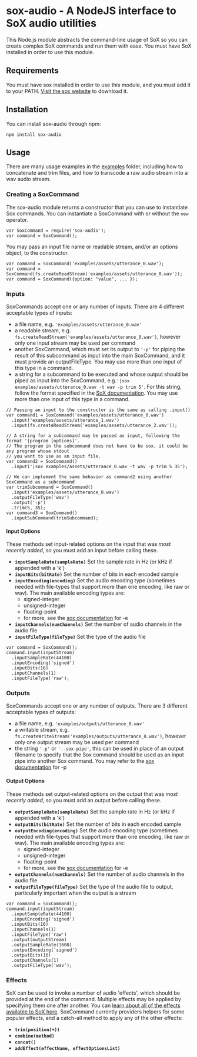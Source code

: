 # sox-audio - A NodeJS interface to SoX audio utilities
This Node.js module abstracts the command-line usage of SoX so you can create complex SoX commands and run them with ease. You must have SoX installed in order to use this module.

## Requirements
You must have sox installed in order to use this module, and you must add it to your PATH. [Visit the sox website](http://sox.sourceforge.net/Main/HomePage) to download it.

## Installation
You can install sox-audio through npm:
````
npm install sox-audio
````

## Usage
There are many usage examples in the [examples](./examples) folder, including how to concatenate and trim files, and how to transcode a raw audio stream into a wav audio stream. 

### Creating a SoxCommand
The sox-audio module returns a constructor that you can use to instantiate Sox commands. You can instantiate a SoxCommand with or without the `new` operator.
````
var SoxCommand = require('sox-audio');
var command = SoxCommand();
````
You may pass an input file name or readable stream, and/or an options object, to the constructor.
````
var command = SoxCommand('examples/assets/utterance_0.wav');
var command = SoxCommand(fs.createReadStream('examples/assets/utterance_0.wav'));
var command = SoxCommand({option: "value", ... });
````

### Inputs
SoxCommands accept one or any number of inputs. There are 4 different acceptable types of inputs:
* a file name, e.g. `'examples/assets/utterance_0.wav'`
* a readable stream, e.g. `fs.createReadStream('examples/assets/utterance_0.wav')`, however only one input stream may be used per command 
* another SoxCommand, which must set its output to `'-p'` for piping the result of this subcommand as input into the main SoxCommand, and it must provide an outputFileType. You may use more than one input of this type in a command.
* a string for a subcommand to be executed and whose output should be piped as input into the SoxCommand, e.g.`'|sox examples/assets/utterance_0.wav -t wav -p trim 5'`. For this string, follow the format specified in the [SoX documentation](http://sox.sourceforge.net/sox.html#FILENAMES). You may use more than one input of this type in a command.

````
// Passing an input to the constructor is the same as calling .input()
var command1 = SoxCommand('examples/assets/utterance_0.wav')
  .input('examples/assets/utterance_1.wav')
  .input(fs.createReadStream('examples/assets/utterance_2.wav'));

// A string for a subcommand may be passed as input, following the format '|program [options]'. 
// The program in the subcommand does not have to be sox, it could be any program whose stdout 
// you want to use as an input file.
var command2 = SoxCommand()
  .input('|sox examples/assets/utterance_0.wav -t wav -p trim 5 35');
  
// We can implement the same behavior as command2 using another SoxCommand as a subcommand
var trimSubcommand = SoxCommand()
  .input('examples/assets/utterance_0.wav')
  .outputFileType('wav')
  .output('-p')
  .trim(5, 35);
var command3 = SoxCommand()
  .inputSubCommand(trimSubcommand);
````

#### Input Options
These methods set input-related options on the input that was *most recently added*, so you must add an input before calling these.

* **`inputSampleRate(sampleRate)`** Set the sample rate in Hz (or kHz if appended with a 'k')
* **`inputBits(bitRate)`**  Set the number of bits in each encoded sample
* **`inputEncoding(encoding)`** Set the audio encoding type (sometimes needed with file-types that support more than one encoding, like raw or wav). The main available encoding types are:
  * signed-integer
  * unsigned-integer
  * floating-point
  * for more, see the [sox documentation](http://sox.sourceforge.net/sox.html#OPTIONS) for -e
* **`inputChannels(numChannels)`**  Set the number of audio channels in the audio file
* **`inputFileType(fileType)`** Set the type of the audio file

````
var command = SoxCommand();
command.input(inputStream)
  .inputSampleRate(44100)
  .inputEncoding('signed')
  .inputBits(16)
  .inputChannels(1)
  .inputFileType('raw');
````

### Outputs
SoxCommands accept one or any number of outputs. There are 3 different acceptable types of outputs:
* a file name, e.g. `'examples/outputs/utterance_0.wav'`
* a writable stream, e.g. `fs.createWriteStream('examples/outputs/utterance_0.wav')`, however only one output stream may be used per command 
* the string `'-p'` or `'--sox-pipe'`, this can be used in place of an output filename to specify that the Sox command should be used as an input pipe into another Sox command. You may refer to the [sox documentation](http://sox.sourceforge.net/sox.html#FILENAMES) for -p

#### Output Options
These methods set output-related options on the output that was *most recently added*, so you must add an output before calling these.

* **`outputSampleRate(sampleRate)`** Set the sample rate in Hz (or kHz if appended with a 'k')
* **`outputBits(bitRate)`**  Set the number of bits in each encoded sample
* **`outputEncoding(encoding)`** Set the audio encoding type (sometimes needed with file-types that support more than one encoding, like raw or wav). The main available encoding types are:
  * signed-integer
  * unsigned-integer
  * floating-point
  * for more, see the [sox documentation](http://sox.sourceforge.net/sox.html#OPTIONS) for -e
* **`outputChannels(numChannels)`**  Set the number of audio channels in the audio file
* **`outputFileType(fileType)`** Set the type of the audio file to output, particularly important when the output is a stream

````
var command = SoxCommand();
command.input(inputStream)
  .inputSampleRate(44100)
  .inputEncoding('signed')
  .inputBits(16)
  .inputChannels(1)
  .inputFileType('raw')
  .output(outputStream)
  .outputSampleRate(1600)
  .outputEncoding('signed')
  .outputBits(16)
  .outputChannels(1)
  .outputFileType('wav');
````

### Effects
SoX can be used to invoke a number of audio 'effects', which should be provided at the end of the command. Multiple effects may be applied by specifying them one after another. You can [learn about all of the effects available to SoX here](http://sox.sourceforge.net/sox.html#EFFECTS). SoxCommand currently providers helpers for some popular effects, and a catch-all method to apply any of the other effects:
* **`trim(position(+))`**
* **`combine(method)`**
* **`concat()`**
* **`addEffect(effectName, effectOptionsList)`**
